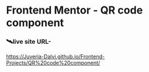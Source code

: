 # Frontend Mentor - QR code component




### 🛰️live site URL- 
 https://Juveria-Dalvi.github.io/Frontend-Projects/QR%20code%20component/
